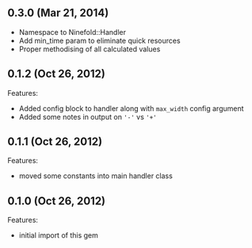 ## 0.3.0 (Mar 21, 2014)

* Namespace to Ninefold::Handler
* Add min\_time param to eliminate quick resources
* Proper methodising of all calculated values

## 0.1.2 (Oct 26, 2012)

Features:

  - Added config block to handler along with `max_width` config
    argument
  - Added some notes in output on `'-'` vs `'+'`

## 0.1.1 (Oct 26, 2012)

Features:

  - moved some constants into main handler class

## 0.1.0 (Oct 26, 2012)

Features:

  - initial import of this gem
